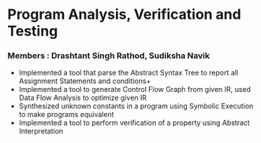 # Program Analysis, Verification and Testing
### Members : Drashtant Singh Rathod, Sudiksha Navik
+ Implemented a tool that parse the Abstract Syntax Tree to report all Assignment Statements and conditions+
+ Implemented a tool to generate Control Flow Graph from given IR, used Data Flow Analysis to optimize given IR
+ Synthesized unknown constants in a program using Symbolic Execution to make programs equivalent
+ Implemented a tool to perform verification of a property using Abstract Interpretation
